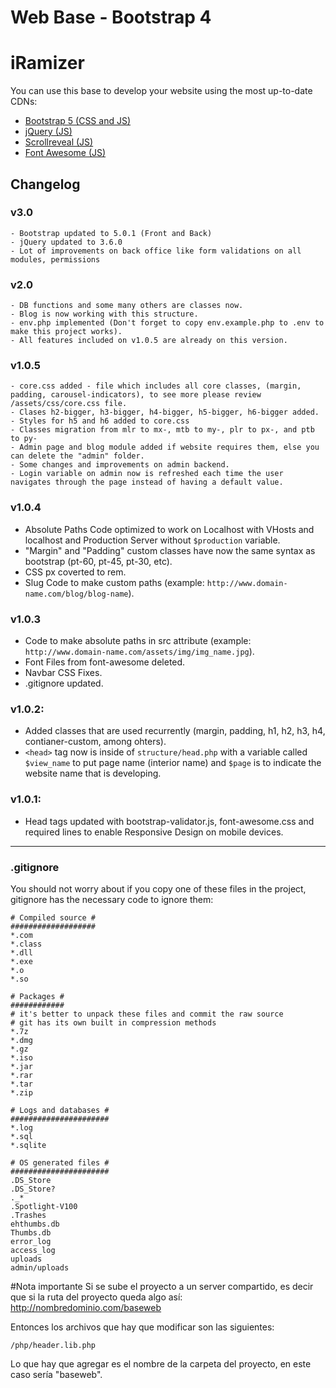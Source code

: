 # Web Base - Bootstrap 4

# iRamizer

You can use this base to develop your website using the most up-to-date CDNs:
- [Bootstrap 5 (CSS and JS)](https://getbootstrap.com/)
- [jQuery (JS)](http://jquery.com/)
- [Scrollreveal (JS)](https://scrollrevealjs.org/)
- [Font Awesome (JS)](https://fontawesome.com/)

## Changelog
### v3.0
	- Bootstrap updated to 5.0.1 (Front and Back)
	- jQuery updated to 3.6.0
	- Lot of improvements on back office like form validations on all modules, permissions
### v2.0
	- DB functions and some many others are classes now.
	- Blog is now working with this structure.
	- env.php implemented (Don't forget to copy env.example.php to .env to make this project works).
	- All features included on v1.0.5 are already on this version.
### v1.0.5
	- core.css added - file which includes all core classes, (margin, padding, carousel-indicators), to see more please review /assets/css/core.css file.
	- Clases h2-bigger, h3-bigger, h4-bigger, h5-bigger, h6-bigger added.
	- Styles for h5 and h6 added to core.css
	- Classes migration from mlr to mx-, mtb to my-, plr to px-, and ptb to py-
	- Admin page and blog module added if website requires them, else you can delete the "admin" folder.
	- Some changes and improvements on admin backend.
	- Login variable on admin now is refreshed each time the user navigates through the page instead of having a default value.
### v1.0.4
- Absolute Paths Code optimized to work on Localhost with VHosts and localhost and Production Server without `$production` variable.
- "Margin" and "Padding" custom classes have now the same syntax as bootstrap (pt-60, pt-45, pt-30, etc).
- CSS px coverted to rem.
- Slug Code to make custom paths (example: `http://www.domain-name.com/blog/blog-name`).

### v1.0.3
- Code to make absolute paths in src attribute (example: `http://www.domain-name.com/assets/img/img_name.jpg`).
- Font Files from font-awesome deleted.
- Navbar CSS Fixes.
- .gitignore updated.

### v1.0.2:
- Added classes that are used recurrently (margin, padding, h1, h2, h3, h4, contianer-custom, among ohters).
- `<head>` tag now is inside of `structure/head.php` with a variable called `$view_name` to put page name (interior name) and `$page` is to indicate the website name that is developing.

### v1.0.1:
- Head tags updated with bootstrap-validator.js, font-awesome.css and required lines to enable Responsive Design on mobile devices.

---

### .gitignore
You should not worry about if you copy one of these files in the project, gitignore has the necessary code to ignore them:

```
# Compiled source #
###################
*.com
*.class
*.dll
*.exe
*.o
*.so

# Packages #
############
# it's better to unpack these files and commit the raw source
# git has its own built in compression methods
*.7z
*.dmg
*.gz
*.iso
*.jar
*.rar
*.tar
*.zip

# Logs and databases #
######################
*.log
*.sql
*.sqlite

# OS generated files #
######################
.DS_Store
.DS_Store?
._*
.Spotlight-V100
.Trashes
ehthumbs.db
Thumbs.db
error_log
access_log
uploads
admin/uploads
```

#Nota importante
Si se sube el proyecto a un server compartido, es decir que si la ruta del proyecto queda algo así:
http://nombredominio.com/baseweb

Entonces los archivos que hay que modificar son las siguientes:
```
/php/header.lib.php
```

Lo que hay que agregar es el nombre de la carpeta del proyecto, en este caso sería "baseweb".
